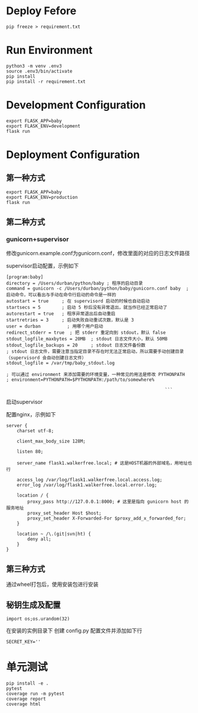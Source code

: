 # Deploy Fefore
```
pip freeze > requirement.txt
```

# Run Environment

```
python3 -m venv .env3
source .env3/bin/activate
pip install
pip install -r requirement.txt
```

# Development Configuration

```
export FLASK_APP=baby
export FLASK_ENV=development
flask run
```

# Deployment Configuration

## 第一种方式

```
export FLASK_APP=baby
export FLASK_ENV=production
flask run
```

## 第二种方式

### gunicorn+supervisor

修改gunicorn.example.conf为gunicorn.conf，修改里面的对应的日志文件路径

supervisor启动配置，示例如下

```
[program:baby]
directory = /Users/durban/python/baby ; 程序的启动目录
command = gunicorn -c /Users/durban/python/baby/gunicorn.conf baby  ; 启动命令，可以看出与手动在命令行启动的命令是一样的
autostart = true     ; 在 supervisord 启动的时候也自动启动
startsecs = 5        ; 启动 5 秒后没有异常退出，就当作已经正常启动了
autorestart = true   ; 程序异常退出后自动重启
startretries = 3     ; 启动失败自动重试次数，默认是 3
user = durban          ; 用哪个用户启动
redirect_stderr = true  ; 把 stderr 重定向到 stdout，默认 false
stdout_logfile_maxbytes = 20MB  ; stdout 日志文件大小，默认 50MB
stdout_logfile_backups = 20     ; stdout 日志文件备份数
; stdout 日志文件，需要注意当指定目录不存在时无法正常启动，所以需要手动创建目录（supervisord 会自动创建日志文件）
stdout_logfile = /var/tmp/baby_stdout.log

; 可以通过 environment 来添加需要的环境变量，一种常见的用法是修改 PYTHONPATH
; environment=PYTHONPATH=$PYTHONPATH:/path/to/somewhere%  
```
                                                                ```
启动supervisor

配置nginx，示例如下

```
server {
	charset utf-8;

	client_max_body_size 128M;

	listen 80;

	server_name flask1.walkerfree.local; # 这是HOST机器的外部域名，用地址也行

	access_log /var/log/flask1.walkerfree.local.access.log;
	error_log /var/log/flask1.walkerfree.local.error.log;

	location / {
		proxy_pass http://127.0.0.1:8000; # 这里是指向 gunicorn host 的服务地址
		proxy_set_header Host $host;
		proxy_set_header X-Forwarded-For $proxy_add_x_forwarded_for;
	}

	location ~ /\.(git|svn|ht) {
		deny all;
	}
}
```

## 第三种方式

通过wheel打包后，使用安装包进行安装

## 秘钥生成及配置

```
import os;os.urandom(32)
```

在安装的实例目录下 创建 config.py 配置文件并添加如下行

```
SECRET_KEY=''
```

# 单元测试

```
pip install -e .
pytest
coverage run -m pytest
coverage report
coverage html
```
